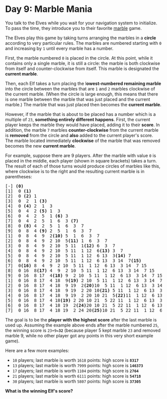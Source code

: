 # Day 9: Marble Mania

You talk to the Elves while you wait for your navigation system to initialize. To pass the time, they introduce you to their favorite [marble](https://en.wikipedia.org/wiki/Marble_(toy)) game.

The Elves play this game by taking turns arranging the marbles in a **circle** according to very particular rules. The marbles are numbered starting with `0` and increasing by `1` until every marble has a number.

First, the marble numbered `0` is placed in the circle. At this point, while it contains only a single marble, it is still a circle: the marble is both clockwise from itself and counter-clockwise from itself. This marble is designated the **current marble**.

Then, each Elf takes a turn placing the l**owest-numbered remaining marble** into the circle between the marbles that are `1` and `2` marbles clockwise of the current marble. (When the circle is large enough, this means that there is one marble between the marble that was just placed and the current marble.) The marble that was just placed then becomes the **current marble**.

However, if the marble that is about to be placed has a number which is a multiple of `23`, **something entirely different happens**. First, the current player keeps the marble they would have placed, adding it to their **score**. In addition, the marble `7` marbles **counter-clockwise** from the current marble is **removed** from the circle and **also** added to the current player's score. The marble located immediately **clockwise** of the marble that was removed becomes the new **current marble**.

For example, suppose there are 9 players. After the marble with value `0` is placed in the middle, each player (shown in square brackets) takes a turn. The result of each of those turns would produce circles of marbles like this, where clockwise is to the right and the resulting current marble is in parentheses:

<pre>
[-] <strong>(0)</strong>
[1]  0 <strong>(1)</strong>
[2]  0 <strong>(2)</strong> 1
[3]  0  2  1 <strong>(3)</strong>
[4]  0 <strong>(4)</strong> 2  1  3
[5]  0  4  2 <strong>(5)</strong> 1  3
[6]  0  4  2  5  1 <strong>(6)</strong> 3
[7]  0  4  2  5  1  6  3 <strong>(7)</strong>
[8]  0 <strong>(8)</strong> 4  2  5  1  6  3  7
[9]  0  8  4 <strong>(9)</strong> 2  5  1  6  3  7
[1]  0  8  4  9  2<strong>(10)</strong> 5  1  6  3  7
[2]  0  8  4  9  2 10  5<strong>(11)</strong> 1  6  3  7
[3]  0  8  4  9  2 10  5 11  1<strong>(12)</strong> 6  3  7
[4]  0  8  4  9  2 10  5 11  1 12  6<strong>(13)</strong> 3  7
[5]  0  8  4  9  2 10  5 11  1 12  6 13  3<strong>(14)</strong> 7
[6]  0  8  4  9  2 10  5 11  1 12  6 13  3 14  7<strong>(15)</strong>
[7]  0<strong>(16)</strong> 8  4  9  2 10  5 11  1 12  6 13  3 14  7 15
[8]  0 16  8<strong>(17)</strong> 4  9  2 10  5 11  1 12  6 13  3 14  7 15
[9]  0 16  8 17  4<strong>(18)</strong> 9  2 10  5 11  1 12  6 13  3 14  7 15
[1]  0 16  8 17  4 18  9<strong>(19)</strong> 2 10  5 11  1 12  6 13  3 14  7 15
[2]  0 16  8 17  4 18  9 19  2<strong>(20)</strong>10  5 11  1 12  6 13  3 14  7 15
[3]  0 16  8 17  4 18  9 19  2 20 10<strong>(21)</strong> 5 11  1 12  6 13  3 14  7 15
[4]  0 16  8 17  4 18  9 19  2 20 10 21  5<strong>(22)</strong>11  1 12  6 13  3 14  7 15
[5]  0 16  8 17  4 18<strong>(19)</strong> 2 20 10 21  5 22 11  1 12  6 13  3 14  7 15
[6]  0 16  8 17  4 18 19  2<strong>(24)</strong>20 10 21  5 22 11  1 12  6 13  3 14  7 15
[7]  0 16  8 17  4 18 19  2 24 20<strong>(25)</strong>10 21  5 22 11  1 12  6 13  3 14  7 15
</pre>

The goal is to be the **player with the highest score** after the last marble is used up. Assuming the example above ends after the marble numbered `25`, the winning score is <code>23+9=<strong>32</strong></code> (because player 5 kept marble `23` and removed marble 9, while no other player got any points in this very short example game).

Here are a few more examples:

- `10` players; last marble is worth `1618` points: high score is <code><strong>8317</strong></code>
- `13` players; last marble is worth `7999` points: high score is <code><strong>146373</strong></code>
- `17` players; last marble is worth `1104` points: high score is <code><strong>2764</strong></code>
- `21` players; last marble is worth `6111` points: high score is <code><strong>54718</strong></code>
- `30` players; last marble is worth `5807` points: high score is <code><strong>37305</strong></code>

**What is the winning Elf's score?**
